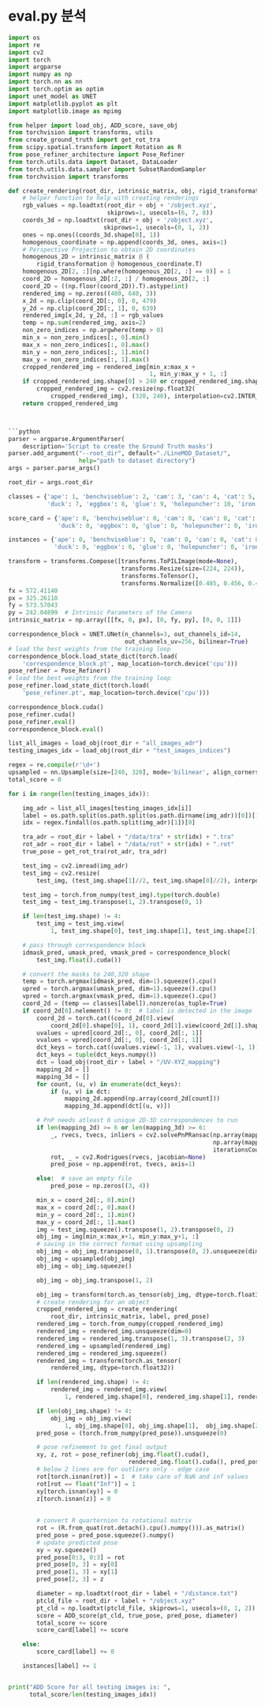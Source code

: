 # eval.py 분석 

```python
import os
import re
import cv2
import torch
import argparse
import numpy as np
import torch.nn as nn
import torch.optim as optim
import unet_model as UNET
import matplotlib.pyplot as plt
import matplotlib.image as mpimg

from helper import load_obj, ADD_score, save_obj
from torchvision import transforms, utils
from create_ground_truth import get_rot_tra
from scipy.spatial.transform import Rotation as R
from pose_refiner_architecture import Pose_Refiner
from torch.utils.data import Dataset, DataLoader
from torch.utils.data.sampler import SubsetRandomSampler
from torchvision import transforms
```


```python
def create_rendering(root_dir, intrinsic_matrix, obj, rigid_transformation):
    # helper function to help with creating renderings
    rgb_values = np.loadtxt(root_dir + obj + '/object.xyz',
                            skiprows=1, usecols=(6, 7, 8))
    coords_3d = np.loadtxt(root_dir + obj + '/object.xyz',
                           skiprows=1, usecols=(0, 1, 2))
    ones = np.ones((coords_3d.shape[0], 1))
    homogenous_coordinate = np.append(coords_3d, ones, axis=1)
    # Perspective Projection to obtain 2D coordinates
    homogenous_2D = intrinsic_matrix @ (
        rigid_transformation @ homogenous_coordinate.T)
    homogenous_2D[2, :][np.where(homogenous_2D[2, :] == 0)] = 1
    coord_2D = homogenous_2D[:2, :] / homogenous_2D[2, :]
    coord_2D = ((np.floor(coord_2D)).T).astype(int)
    rendered_img = np.zeros((480, 640, 3))
    x_2d = np.clip(coord_2D[:, 0], 0, 479)
    y_2d = np.clip(coord_2D[:, 1], 0, 639)
    rendered_img[x_2d, y_2d, :] = rgb_values
    temp = np.sum(rendered_img, axis=2)
    non_zero_indices = np.argwhere(temp > 0)
    min_x = non_zero_indices[:, 0].min()
    max_x = non_zero_indices[:, 0].max()
    min_y = non_zero_indices[:, 1].min()
    max_y = non_zero_indices[:, 1].max()
    cropped_rendered_img = rendered_img[min_x:max_x +
                                        1, min_y:max_y + 1, :]
    if cropped_rendered_img.shape[0] > 240 or cropped_rendered_img.shape[1] > 320:
        cropped_rendered_img = cv2.resize(np.float32(
            cropped_rendered_img), (320, 240), interpolation=cv2.INTER_AREA)
    return cropped_rendered_img



```python
parser = argparse.ArgumentParser(
    description='Script to create the Ground Truth masks')
parser.add_argument("--root_dir", default="./LineMOD_Dataset/",
                    help="path to dataset directory")
args = parser.parse_args()

root_dir = args.root_dir

classes = {'ape': 1, 'benchviseblue': 2, 'cam': 3, 'can': 4, 'cat': 5, 'driller': 6,
           'duck': 7, 'eggbox': 8, 'glue': 9, 'holepuncher': 10, 'iron': 11, 'lamp': 12, 'phone': 13}

score_card = {'ape': 0, 'benchviseblue': 0, 'cam': 0, 'can': 0, 'cat': 0, 'driller': 0,
              'duck': 0, 'eggbox': 0, 'glue': 0, 'holepuncher': 0, 'iron': 0, 'lamp': 0, 'phone': 0}

instances = {'ape': 0, 'benchviseblue': 0, 'cam': 0, 'can': 0, 'cat': 0, 'driller': 0,
             'duck': 0, 'eggbox': 0, 'glue': 0, 'holepuncher': 0, 'iron': 0, 'lamp': 0, 'phone': 0}

transform = transforms.Compose([transforms.ToPILImage(mode=None),
                                transforms.Resize(size=(224, 224)),
                                transforms.ToTensor(),
                                transforms.Normalize([0.485, 0.456, 0.406], [0.229, 0.224, 0.225])])
fx = 572.41140
px = 325.26110
fy = 573.57043
py = 242.04899  # Intrinsic Parameters of the Camera
intrinsic_matrix = np.array([[fx, 0, px], [0, fy, py], [0, 0, 1]])

correspondence_block = UNET.UNet(n_channels=3, out_channels_id=14,
                                 out_channels_uv=256, bilinear=True)
# load the best weights from the training loop
correspondence_block.load_state_dict(torch.load(
    'correspondence_block.pt', map_location=torch.device('cpu')))
pose_refiner = Pose_Refiner()
# load the best weights from the training loop
pose_refiner.load_state_dict(torch.load(
    'pose_refiner.pt', map_location=torch.device('cpu')))

correspondence_block.cuda()
pose_refiner.cuda()
pose_refiner.eval()
correspondence_block.eval()

list_all_images = load_obj(root_dir + "all_images_adr")
testing_images_idx = load_obj(root_dir + "test_images_indices")

regex = re.compile(r'\d+')
upsampled = nn.Upsample(size=[240, 320], mode='bilinear', align_corners=False)
total_score = 0
```


```python
for i in range(len(testing_images_idx)):

    img_adr = list_all_images[testing_images_idx[i]]
    label = os.path.split(os.path.split(os.path.dirname(img_adr))[0])[1]
    idx = regex.findall(os.path.split(img_adr)[1])[0]

    tra_adr = root_dir + label + "/data/tra" + str(idx) + ".tra"
    rot_adr = root_dir + label + "/data/rot" + str(idx) + ".rot"
    true_pose = get_rot_tra(rot_adr, tra_adr)

    test_img = cv2.imread(img_adr)
    test_img = cv2.resize(
        test_img, (test_img.shape[1]//2, test_img.shape[0]//2), interpolation=cv2.INTER_AREA)

    test_img = torch.from_numpy(test_img).type(torch.double)
    test_img = test_img.transpose(1, 2).transpose(0, 1)

    if len(test_img.shape) != 4:
        test_img = test_img.view(
            1, test_img.shape[0], test_img.shape[1], test_img.shape[2])

    # pass through correspondence block
    idmask_pred, umask_pred, vmask_pred = correspondence_block(
        test_img.float().cuda())

    # convert the masks to 240,320 shape
    temp = torch.argmax(idmask_pred, dim=1).squeeze().cpu()
    upred = torch.argmax(umask_pred, dim=1).squeeze().cpu()
    vpred = torch.argmax(vmask_pred, dim=1).squeeze().cpu()
    coord_2d = (temp == classes[label]).nonzero(as_tuple=True)
    if coord_2d[0].nelement() != 0:  # label is detected in the image
        coord_2d = torch.cat((coord_2d[0].view(
            coord_2d[0].shape[0], 1), coord_2d[1].view(coord_2d[1].shape[0], 1)), 1)
        uvalues = upred[coord_2d[:, 0], coord_2d[:, 1]]
        vvalues = vpred[coord_2d[:, 0], coord_2d[:, 1]]
        dct_keys = torch.cat((uvalues.view(-1, 1), vvalues.view(-1, 1)), 1)
        dct_keys = tuple(dct_keys.numpy())
        dct = load_obj(root_dir + label + "/UV-XYZ_mapping")
        mapping_2d = []
        mapping_3d = []
        for count, (u, v) in enumerate(dct_keys):
            if (u, v) in dct:
                mapping_2d.append(np.array(coord_2d[count]))
                mapping_3d.append(dct[(u, v)])

        # PnP needs atleast 6 unique 2D-3D correspondences to run
        if len(mapping_2d) >= 6 or len(mapping_3d) >= 6:
            _, rvecs, tvecs, inliers = cv2.solvePnPRansac(np.array(mapping_3d, dtype=np.float32),
                                                          np.array(mapping_2d, dtype=np.float32), intrinsic_matrix, distCoeffs=None,
                                                          iterationsCount=150, reprojectionError=1.0, flags=cv2.SOLVEPNP_P3P)
            rot, _ = cv2.Rodrigues(rvecs, jacobian=None)
            pred_pose = np.append(rot, tvecs, axis=1)

        else:  # save an empty file
            pred_pose = np.zeros((3, 4))

        min_x = coord_2d[:, 0].min()
        max_x = coord_2d[:, 0].max()
        min_y = coord_2d[:, 1].min()
        max_y = coord_2d[:, 1].max()
        img = test_img.squeeze().transpose(1, 2).transpose(0, 2)
        obj_img = img[min_x:max_x+1, min_y:max_y+1, :]
        # saving in the correct format using upsampling
        obj_img = obj_img.transpose(0, 1).transpose(0, 2).unsqueeze(dim=0)
        obj_img = upsampled(obj_img)
        obj_img = obj_img.squeeze()

        obj_img = obj_img.transpose(1, 2)

        obj_img = transform(torch.as_tensor(obj_img, dtype=torch.float32))
        # create rendering for an object
        cropped_rendered_img = create_rendering(
            root_dir, intrinsic_matrix, label, pred_pose)
        rendered_img = torch.from_numpy(cropped_rendered_img)
        rendered_img = rendered_img.unsqueeze(dim=0)
        rendered_img = rendered_img.transpose(1, 3).transpose(2, 3)
        rendered_img = upsampled(rendered_img)
        rendered_img = rendered_img.squeeze()
        rendered_img = transform(torch.as_tensor(
            rendered_img, dtype=torch.float32))

        if len(rendered_img.shape) != 4:
            rendered_img = rendered_img.view(
                1, rendered_img.shape[0], rendered_img.shape[1], rendered_img.shape[2])

        if len(obj_img.shape) != 4:
            obj_img = obj_img.view(
                1, obj_img.shape[0], obj_img.shape[1],  obj_img.shape[2])
        pred_pose = (torch.from_numpy(pred_pose)).unsqueeze(0)

        # pose refinement to get final output
        xy, z, rot = pose_refiner(obj_img.float().cuda(),
                                  rendered_img.float().cuda(), pred_pose)
        # below 2 lines are for outliers only - edge case                          
        rot[torch.isnan(rot)] = 1  # take care of NaN and inf values
        rot[rot == float("Inf")] = 1
        xy[torch.isnan(xy)] = 0
        z[torch.isnan(z)] = 0
        
        
        # convert R quarternion to rotational matrix
        rot = (R.from_quat(rot.detach().cpu().numpy())).as_matrix()
        pred_pose = pred_pose.squeeze().numpy()
        # update predicted pose
        xy = xy.squeeze()
        pred_pose[0:3, 0:3] = rot
        pred_pose[0, 3] = xy[0]
        pred_pose[1, 3] = xy[1]
        pred_pose[2, 3] = z

        diameter = np.loadtxt(root_dir + label + "/distance.txt")
        ptcld_file = root_dir + label + "/object.xyz"
        pt_cld = np.loadtxt(ptcld_file, skiprows=1, usecols=(0, 1, 2))
        score = ADD_score(pt_cld, true_pose, pred_pose, diameter)
        total_score += score
        score_card[label] += score

    else:
        score_card[label] += 0

    instances[label] += 1


print("ADD Score for all testing images is: ",
      total_score/len(testing_images_idx))
```
